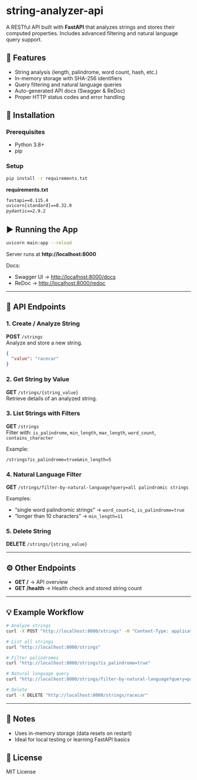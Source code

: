 # string-analyzer-api

A RESTful API built with **FastAPI** that analyzes strings and stores their computed properties. Includes advanced filtering and natural language query support.

## 🚀 Features
- String analysis (length, palindrome, word count, hash, etc.)
- In-memory storage with SHA-256 identifiers
- Query filtering and natural language queries
- Auto-generated API docs (Swagger & ReDoc)
- Proper HTTP status codes and error handling

## 🧩 Installation

### Prerequisites
- Python 3.8+
- pip

### Setup
```bash
pip install -r requirements.txt
```

**requirements.txt**
```txt
fastapi==0.115.4
uvicorn[standard]==0.32.0
pydantic==2.9.2
```

## ▶️ Running the App
```bash
uvicorn main:app --reload
```
Server runs at **http://localhost:8000**

Docs:
- Swagger UI → [http://localhost:8000/docs](http://localhost:8000/docs)
- ReDoc → [http://localhost:8000/redoc](http://localhost:8000/redoc)

---

## 🧠 API Endpoints

### 1. Create / Analyze String  
**POST** `/strings`  
Analyze and store a new string.

```json
{
  "value": "racecar"
}
```

### 2. Get String by Value  
**GET** `/strings/{string_value}`  
Retrieve details of an analyzed string.

### 3. List Strings with Filters  
**GET** `/strings`  
Filter with:
`is_palindrome`, `min_length`, `max_length`, `word_count`, `contains_character`

Example:
```
/strings?is_palindrome=true&min_length=5
```

### 4. Natural Language Filter  
**GET** `/strings/filter-by-natural-language?query=all palindromic strings`

Examples:
- “single word palindromic strings” → `word_count=1`, `is_palindrome=true`
- “longer than 10 characters” → `min_length=11`

### 5. Delete String  
**DELETE** `/strings/{string_value}`

---

## ⚙️ Other Endpoints
- **GET /** → API overview  
- **GET /health** → Health check and stored string count  

---

## 💡 Example Workflow
```bash
# Analyze strings
curl -X POST "http://localhost:8000/strings" -H "Content-Type: application/json" -d '{"value":"racecar"}'

# List all strings
curl "http://localhost:8000/strings"

# Filter palindromes
curl "http://localhost:8000/strings?is_palindrome=true"

# Natural language query
curl "http://localhost:8000/strings/filter-by-natural-language?query=palindromic strings"

# Delete
curl -X DELETE "http://localhost:8000/strings/racecar"
```

---

## 🧱 Notes
- Uses in-memory storage (data resets on restart)
- Ideal for local testing or learning FastAPI basics

## 📄 License
MIT License